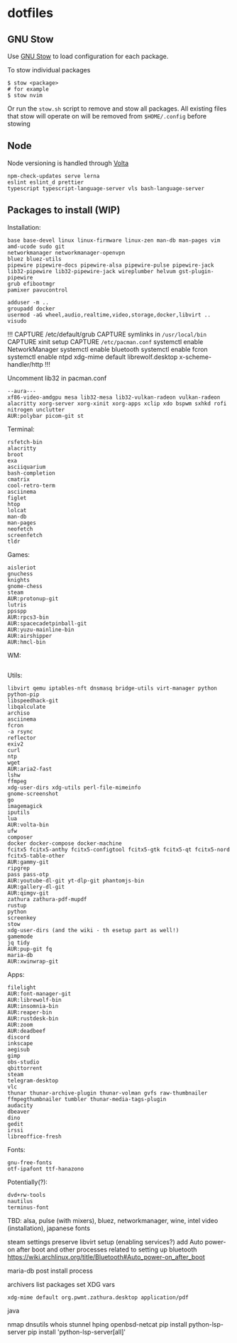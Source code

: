 # dotfiles

## GNU Stow

Use [GNU Stow](https://www.gnu.org/software/stow/) to load configuration for
each package.

To stow individual packages
```shell
$ stow <package>
# for example
$ stow nvim
```

Or run the `stow.sh` script to remove and stow all packages. All existing files
that stow will operate on will be removed from `$HOME/.config` before stowing

## Node

Node versioning is handled through [Volta](https://volta.sh/)  

```
npm-check-updates serve lerna
eslint eslint_d prettier
typescript typescript-language-server vls bash-language-server
```

## Packages to install (WIP)

Installation:
```
base base-devel linux linux-firmware linux-zen man-db man-pages vim amd-ucode sudo git
networkmanager networkmanager-openvpn
bluez bluez-utils
pipewire pipewire-docs pipewire-alsa pipewire-pulse pipewire-jack lib32-pipewire lib32-pipewire-jack wireplumber helvum gst-plugin-pipewire
grub efibootmgr
pamixer pavucontrol
```

```
adduser -m ..
groupadd docker
usermod -aG wheel,audio,realtime,video,storage,docker,libvirt ..
visudo
```

!!!
CAPTURE /etc/default/grub
CAPTURE symlinks in `/usr/local/bin`
CAPTURE xinit setup
CAPTURE `/etc/pacman.conf`
systemctl enable NetworkManager
systemctl enable bluetooth
systemctl enable fcron
systemctl enable ntpd
xdg-mime default librewolf.desktop x-scheme-handler/http
!!!


Uncomment lib32 in pacman.conf

```
--aura---
xf86-video-amdgpu mesa lib32-mesa lib32-vulkan-radeon vulkan-radeon
alacritty xorg-server xorg-xinit xorg-apps xclip xdo bspwm sxhkd rofi nitrogen unclutter
AUR:polybar picom-git st
```

Terminal:
```
rsfetch-bin
alacritty
broot
exa
asciiquarium
bash-completion
cmatrix
cool-retro-term
asciinema
figlet
htop
lolcat
man-db
man-pages
neofetch
screenfetch
tldr
```

Games:
```
aisleriot
gnuchess
knights
gnome-chess
steam
AUR:protonup-git
lutris
ppsspp
AUR:rpcs3-bin
AUR:spacecadetpinball-git
AUR:yuzu-mainline-bin
AUR:airshipper
AUR:hmcl-bin
```

WM:
```
```

Utils:
```
libvirt qemu iptables-nft dnsmasq bridge-utils virt-manager python python-pip
libspeedhack-git
libqalculate
archiso
asciinema
fcron
-a rsync
reflector
exiv2
curl
ntp
wget
AUR:aria2-fast
lshw
ffmpeg
xdg-user-dirs xdg-utils perl-file-mimeinfo
gnome-screenshot
go
imagemagick
iputils
lua
AUR:volta-bin
ufw
composer
docker docker-compose docker-machine
fcitx5 fcitx5-anthy fcitx5-configtool fcitx5-gtk fcitx5-qt fcitx5-nord fcitx5-table-other
AUR:gammy-git
ripgrep
pass pass-otp
AUR:youtube-dl-git yt-dlp-git phantomjs-bin
AUR:gallery-dl-git
AUR:qimgv-git
zathura zathura-pdf-mupdf
rustup
python
screenkey
stow
xdg-user-dirs (and the wiki - th esetup part as well!)
gamemode
jq tidy
AUR:pup-git fq
maria-db
AUR:xwinwrap-git
```

Apps:
```
filelight
AUR:font-manager-git
AUR:librewolf-bin
AUR:insomnia-bin
AUR:reaper-bin
AUR:rustdesk-bin
AUR:zoom
AUR:deadbeef
discord
inkscape
aegisub
gimp
obs-studio
qbittorrent
steam
telegram-desktop
vlc
thunar thunar-archive-plugin thunar-volman gvfs raw-thumbnailer ffmpegthumbnailer tumbler thunar-media-tags-plugin
audacity
dbeaver
dino
gedit
irssi
libreoffice-fresh
```

Fonts:
```
gnu-free-fonts
otf-ipafont ttf-hanazono
```

Potentially(?):
```
dvd+rw-tools
nautilus
terminus-font
```

TBD: alsa, pulse (with mixers), bluez, networkmanager, wine,
intel video (installation), japanese fonts

steam settings preserve
libvirt setup (enabling services?)
add Auto power-on after boot and other processes related to setting up bluetooth
https://wiki.archlinux.org/title/Bluetooth#Auto_power-on_after_boot

maria-db post install process

archivers list packages
set XDG vars

```
xdg-mime default org.pwmt.zathura.desktop application/pdf
```
java



nmap dnsutils whois stunnel hping openbsd-netcat
pip install python-lsp-server
pip install 'python-lsp-server[all]'
